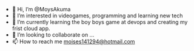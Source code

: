 - 👋 Hi, I’m @MoysAkuma
- 👀 I’m interested in videogames, programming and learning new tech
- 🌱 I’m currently learning the boy boys game at devops and creating my frist cloud app.
- 💞️ I’m looking to collaborate on ...
- 📫 How to reach me moises141294@hotmail.com

<!---
MoysAkuma/MoysAkuma is a ✨ special ✨ repository because its `README.md` (this file) appears on your GitHub profile.
You can click the Preview link to take a look at your changes.
--->
